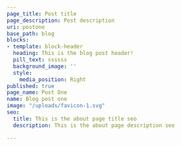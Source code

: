 ```yaml
---
page_title: Post title
page_description: Post description
uri: postone
base_path: blog
blocks:
- template: block-header
  heading: This is the blog post header!
  pill_text: ssssss
  background_image: ''
  style:
    media_position: Right
published: true
page_name: Post One
name: Blog post one
image: "/uploads/favicon-1.svg"
seo:
  title: This is the about page title seo
  description: This is the about page description seo

---
```

